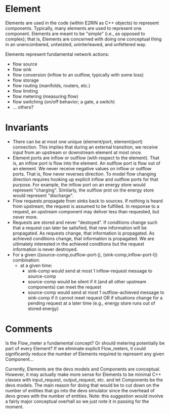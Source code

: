 # Element

Elements are used in the code (within E2RIN as C++ objects) to represent components.
Typically, many elements are used to represent one component.
Elements are meant to be "simple" (i.e., as opposed to complex); that is, Elements are concerned with doing one conceptual thing in an unencombered, untwisted, uninterleaved, and unfettered way.

Elements represent fundamental network actions:

- flow source
- flow sink
- flow conversion (inflow to an outflow, typically with some loss)
- flow storage
- flow routing (manifolds, routers, etc.)
- flow limiting
- flow metering (measuring flow)
- flow switching (on/off behavior; a gate, a switch)
- ... others?

# Invariants

- There can be at most one unique (element/port, element/port) connection.
  This implies that during an external transition, we receive input from an upstream or downstream element at most once.
- Element ports are inflow or outflow (with respect to the element).
  That is, an inflow port is flow into the element.
  An outflow port is flow out of an element.
  We never receive negative values on inflow or outflow ports. 
  That is, flow never reverses direction.
  To model flow changing direction requires hooking up explicit inflow and outflow ports for that purpose.
  For example, the inflow port on an energy store would represent "charging".
  Similarly, the outflow prot on the energy store would represent "discharge".
- Flow requests propagate from sinks back to sources.
  If nothing is heard from upstream, the request is assumed to be fulfilled. 
  In response to a request, an upstream component may deliver less than requested, but never more.
- Requests are stored and never "destoyed".
  If conditions change such that a request can later be satisfied, that new information will be propagated.
  As requests change, that information is propagated.
  As achieved conditions change, that information is propagated.
  We are ultimately interested in the achieved conditions but the request information is never destroyed.
- For a given ((source-comp,outflow-port-j), (sink-comp,inflow-port-l)) combination:
  - at a given time:
    - sink-comp would send at most 1 inflow-request message to source-comp
    - source-comp would be silent if it (and all other upstream components) can meet the request
    - source-comp would send at most 1 outflow-achieved message to sink-comp if
      it cannot meet request OR if situations change for a pending request at a
      later time (e.g., energy store runs out of stored energy)

# Comments

Is the Flow_meter a fundamental concept? Or should metering potentially be part of every Element?
If we eliminate explicit Flow_meters, it could significantly reduce the number of Elements required to represent any given Component...

Currently, Elements are the devs models and Components are conceptual.
However, it may actually make more sense for Elements to be minimal C++ classes with input_request, output_request, etc. and let Components be the devs models.
The main reason for doing that would be to cut down on the number of entities that go into the devs simulator since the overhead of devs grows with the number of entities.
Note: this suggestion would involve a fairly major conceptual overhall so we just note it in passing for the moment.
